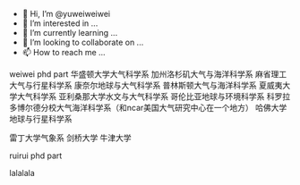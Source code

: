 - 👋 Hi, I’m @yuweiweiwei
- 👀 I’m interested in ...
- 🌱 I’m currently learning ...
- 💞️ I’m looking to collaborate on ...
- 📫 How to reach me ...

<!---
yuweiweiwei/yuweiweiwei is a ✨ special ✨ repository because its `README.md` (this file) appears on your GitHub profile.
You can click the Preview link to take a look at your changes.
--->
weiwei phd part
华盛顿大学大气科学系
加州洛杉矶大气与海洋科学系
麻省理工大气与行星科学系
康奈尔地球与大气科学系
普林斯顿大气与海洋科学系
夏威夷大学大气科学系
亚利桑那大学水文与大气科学系
哥伦比亚地球与环境科学系
科罗拉多博尔德分校大气海洋科学系（和ncar美国大气研究中心在一个地方）
哈佛大学地球与行星科学系

雷丁大学气象系
剑桥大学
牛津大学




ruirui phd part


lalalala


